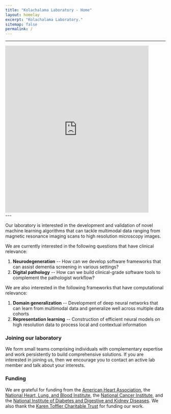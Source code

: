 ```yaml
---
title: "Kolachalama Laboratory - Home"
layout: homelay
excerpt: "Kolachalama Laboratory."
sitemap: false
permalink: /
---
```


---
<div class="youtube">
<iframe width="450" height="523" src="https://youtu.be/RgqyGPMbJ9w" frameborder="0" allow="autoplay; fullscreen" allowfullscreen></iframe>
</div>
---

Our laboratory is interested in the development and validation of novel machine learning algorithms that can tackle multimodal data ranging from magnetic resonance imaging scans to high resolution microscopy images. 

We are currently interested in the following questions that have clinical relevance:

1. **Neurodegeneration** -- How can we develop software frameworks that can assist dementia screening in various settings? 
2. **Digital pathology** -- How can we build clinical-grade software tools to complement the pathologist workflow?

We are also interested in the following frameworks that have computational relevance:

1. **Domain generalization** -- Development of deep neural networks that can learn from multimodal data and generalize well across multiple data cohorts
2. **Representation learning** -- Construction of efficient neural models on high resolution data to process local and contextual information

### Joining our laboratory
We form small teams comprising individuals with complementary expertise and work persistently to build comprehensive solutions. If you are interested in joining us, then we encourage you to contact an active lab member and talk about your interests. 

### Funding
We are grateful for funding from the [American Heart Association](https://www.heart.org), the [National Heart, Lung, and Blood Institute](https://www.nhlbi.nih.gov), the [National Cancer Institute](https://www.cancer.gov), and the [National Institute of Diabetes and Digestive and Kidney Diseases](https://www.niddk.nih.gov). We also thank the [Karen Toffler Charitable Trust](https://tofflertrust.org) for funding our work.



